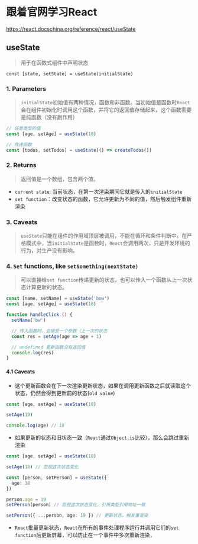 # 跟着官网学习React

https://react.docschina.org/reference/react/useState

## useState

>用于在函数式组件中声明状态

```react
const [state, setState] = useState(initialState)
```

### 1. Parameters

>`initialState`初始值有两种情况，函数和非函数。当初始值是函数时`React`会在组件初始化时调用这个函数，并将它的返回值存储起来，这个函数需要是纯函数（没有副作用）

```ts
// 任意类型的值
const [age, setAge] = useState(18)

// 传递函数
const [todos, setTodos] = useState(() => createTodos())
```

### 2. Returns

>返回值是一个数组，包含两个值。
 - `current state`: 当前状态，在第一次渲染期间它就是传入的`initialState`
 - `set function`：改变状态的函数，它允许更新为不同的值，然后触发组件重新渲染

### 3. Caveats

>`useState`只能在组件的作用域顶层被调用，不能在循环和条件判断中。在严格模式中，当`initialState`是函数时，`React`会调用两次，只是开发环境的行为，对生产没有影响。

### 4. `Set` functions, like `setSomething(nextState)`

>可以直接给`set function`传递更新的状态，也可以传入一个函数从上一次状态计算更新的状态。

```ts
const [name, setName] = useState('bow')
const [age, setAge] = useState(18)

function handleClick () {
  setName('bw')

  // 传入函数时，会接受一个参数（上一次的状态
  const res = setAge(age => age + 1)

  // undefined 更新函数没有返回值
  console.log(res) 
}
```

#### 4.1 Caveats

- 这个更新函数会在下一次渲染更新状态，如果在调用更新函数之后就读取这个状态，仍然会得到更新前的状态(`old value`)

```ts
const [age, setAge] = useState(18)

setAge(19)

console.log(age) // 18
```
- 如果更新的状态和旧状态一致（`React`通过`Object.is`比较），那么会跳过重新渲染

```ts
const [age, setAge] = useState(18)

setAge(18) // 忽视这次状态变化

const [person, setPerson] = useState({
  age: 18
})

person.age = 19
setPerson(person) // 忽视这次状态变化，引用类型引用地址一致

setPerson({ ...person, age: 19 }) // 更新状态，触发重渲染
```

- `React`批量更新状态，`React`在所有的事件处理程序运行并调用它们的`set function`后更新屏幕，可以防止在一个事件中多次重新渲染，